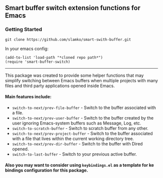 ## Smart buffer switch extension functions for Emacs

### Getting Started 
```
git clone https://github.com/slamko/smart-swith-buffer.git
```
In your emacs config:
```
(add-to-list 'load-path "*cloned repo path*")
(require 'smart-buffer-switch)
```
---
This package was created to provide some helper functions that may simplify switching between Emacs buffers when multiple projects with many files and third party applications opened inside Emacs.

#### Main features include:
- ```switch-to-next/prev-file-buffer``` - Switch to the buffer associated with a file.
- ```switch-to-next/prev-user-buffer``` - Switch to the buffer created by the user ignoring Emacs-system buffers such as Message, Log, etc.
- ```switch-to-scratch-buffer```        - Switch to scratch buffer from any other. 
- ```switch-to-next/prev-project-buffer``` - Switch to the buffer associated with a file that lives within the current working directory tree.
- ```switch-to-next/prev-dir-buffer``` - Switch to the buffer with Dired opened.
- ```switch-to-last-buffer``` - Switch to your previous active buffer.

#### Also you may want to consider using ```keybindings.el``` as a template for ke bindings configuration for this package.
